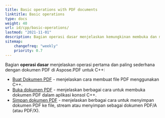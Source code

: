 ```yaml
---
title: Basic operations with PDF documents 
linktitle: Basic operations
type: docs
weight: 40
url: id/cpp/basic-operations/
lastmod: "2021-11-01"
description: Bagian operasi dasar menjelaskan kemungkinan membuka dan menyimpan dokumen PDF menggunakan pustaka Aspose.PDF untuk C++.
sitemap:
    changefreq: "weekly"
    priority: 0.7
---
```


Bagian **operasi dasar** menjelaskan operasi pertama dan paling sederhana dengan dokumen PDF di Aspose.PDF untuk C++:

* [Buat Dokumen PDF](/pdf/cpp/create-document/) - menjelaskan cara membuat file PDF menggunakan C++.
* [Buka dokumen PDF](/pdf/cpp/open-pdf-document/) - menjelaskan berbagai cara untuk membuka dokumen PDF dalam aplikasi konsol C++.
* [Simpan dokumen PDF](/pdf/cpp/save-pdf-document/) - menjelaskan berbagai cara untuk menyimpan dokumen PDF ke file, stream atau menyimpan sebagai dokumen PDF/A (atau PDF/X).